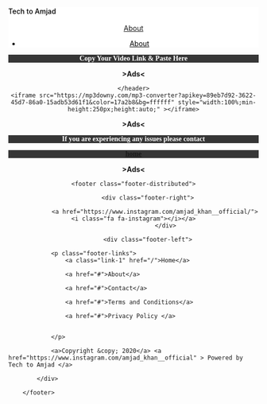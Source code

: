 <!--[if lt IE 7]>		<html class="no-js lt-ie9 lt-ie8 lt-ie7"> <![endif]-->
<!--[if IE 7]>			<html class="no-js lt-ie9 lt-ie8"> <![endif]-->
<!--[if IE 8]>			<html class="no-js lt-ie9"> <![endif]-->
<!--[if gt IE 8]><!-->
<html class="no-js">
  <!--<![endif]-->
  <head>    
    <meta charset="utf-8" />
    <meta http-equiv="X-UA-Compatible" content="IE=edge" />
    <meta name="viewport" content="width=device-width, initial-scale=1" />
    <!-- Metadata Powered by Tech to Amjad -->
    <title>Youtube Songs mp3/mp4 Downloader</title>
    <meta name="description"content="FREE YouTube Videos Downloader (HD) (4K) (720P) All Formates of youtube Videos ,Youtube Mp3 , Youtube Videos Converter into Mp3
free video downloader
4k video downloader
youtube video downloader for android
w3toys/youtube video downloader
how to download youtube videos in laptop"/>
    <meta name="robots" content="noodp" />
    <meta name="keywords"content="FREE YouTube Videos Downloader (HD) (4K) (720P) All Formates of youtube Videos ,Youtube Mp3 , Youtube Videos Converter into Mp3
free video downloader
4k video downloader
youtube video downloader for android
w3toys/youtube video downloader
how to download youtube videos in laptop"/>
    <meta property="og:locale" content="en_US" />
    <meta property="og:type" content="article" />
    <meta property="og:title" content="Easy Youtube Mp" />
    <meta
      property="og:description"
      content="FREE YouTube Videos Downloader (HD) (4K) (720P) All Formates of youtube Videos ,Youtube Mp3 , Youtube Videos Converter into Mp3
free video downloader
4k video downloader
youtube video downloader for android
w3toys/youtube video downloader
how to download youtube videos in laptop"/>
    <meta property="og:site_name"content="Easy Youtube Mp"/>
    <!-- / Powered by Tech to Amjad -->
    <link rel="stylesheet"href="https://cdnjs.cloudflare.com/ajax/libs/materialize/0.97.7/css/materialize.min.css"/>
    <link rel="stylesheet"href="//cdnjs.cloudflare.com/ajax/libs/font-awesome/4.5.0/css/font-awesome.min.css"/>
    <style type="text/css">
      body {
        display: flex;
        min-height: 100vh;
        flex-direction: column;
      }
      h1 {
        font-size: 2em;
      }
      main {
        flex: 1 0 auto;
      }
      @import url(https://fonts.googleapis.com/css?family=Roboto:400,500,300,700);

* {
  font-family: Roboto;
}

section {
  width: 100%;
  display: inline-block;
  background: #fff;
  height: 30vh;
  text-align: center;
  font-size: 22px;
  font-weight: 700;
  text-decoration: underline;
}

.footer-distributed {
  background-color: #292c2f;
  box-shadow: 0 1px 1px 0 rgba(0, 0, 0, 0.12);
  box-sizing: border-box;
  width: 100%;
  text-align: left;
  font: normal 16px sans-serif;
  padding: 45px 50px;
}

.footer-distributed .footer-left p {
  color: #8f9296;
  font-size: 14px;
  margin: 0;
}
/* Footer links */

.footer-distributed p.footer-links {
  font-size: 18px;
  font-weight: bold;
  color: #ffffff;
  margin: 0 0 10px;
  padding: 0;
  transition: ease .25s;
}

.footer-distributed p.footer-links a {
  display: inline-block;
  line-height: 1.8;
  text-decoration: none;
  color: inherit;
  transition: ease .25s;
}

.footer-distributed .footer-links a:before {
  content: "·";
  font-size: 20px;
  left: 0;
  color: #fff;
  display: inline-block;
  padding-right: 5px;
}

.footer-distributed .footer-links .link-1:before {
  content: none;
}

.footer-distributed .footer-right {
  float: right;
  margin-top: 6px;
  max-width: 180px;
}

.footer-distributed .footer-right a {
  display: inline-block;
  width: 35px;
  height: 35px;
  background-color: #33383b;
  border-radius: 2px;
  font-size: 20px;
  color: #ffffff;
  text-align: center;
  line-height: 35px;
  margin-left: 3px;
  transition:all .25s;
}

.footer-distributed .footer-right a:hover{transform:scale(1.1); -webkit-transform:scale(1.1);}

.footer-distributed p.footer-links a:hover{text-decoration:underline;}

/* Media Queries */

@media (max-width: 600px) {
  .footer-distributed .footer-left, .footer-distributed .footer-right {
    text-align: center;
  }
  .footer-distributed .footer-right {
    float: none;
    margin: 0 auto 20px;
  }
  .footer-distributed .footer-left p.footer-links {
    line-height: 1.8;
  }
}
      .max-lines {
        float: right;
        font-size: 12px;
        padding-bottom: 16px;
      }
      .support {
        text-align: center;
        color: #9e9e9e;
      }
      .valign-top {
        vertical-align: top;
      }
      /* Nav panel */
      @media only screen and (max-width: 992px) {
        nav .description {
          width: 100%;
          top: -56px !important;
          display: block;
          text-align: center;
        }
      }
      @media only screen and (max-width: 601px) {
        nav .nav-wrapper {
          margin-top: 5px;
          width: 100%;
        }
        nav .description {
          top: -47px !important;
        }
        #data li {
          margin-top: 5px;
        }
      }
      nav {
        box-shadow: none;
        -moz-box-shadow: none;
      }
      nav .brand-logo {
        color: black;
        font-weight: 500;
        display: inline-table;
        top: -10px;
        float: left;
      }
      nav .brand-logo-small {
        font-size: 1.4rem;
      }
      nav .brand-logo-small #header-logo {
        position: relative;
        top: 3px;
        width: 22px;
        height: 22px;
      }
      nav .brand-logo span {
        font-weight: 100;
      }
      nav .description {
        color: #757575;
        top: 12px;
        position: relative;
      }
      nav ul a {
        color: black;
      }
      nav i {
        color: #039be5;
      }
    </style>
  </head>
  <body>
    <!--[if lt IE 7]>
      <center>
        <p>
          You are using an <strong>outdated</strong> browser. Please
          <a href="http://browsehappy.com/">upgrade your browser</a> to improve
          your experience.
        </p>
      </center>
    <![endif]-->
    <div class="progress blue lighten-3 hide" id="progress">
      <div class="indeterminate blue"></div>
    </div>
    <header>
      <nav class="transparent black-text">
        <div class="nav-wrapper container">
          <a href="#" class="">
            <span class="fa-stack fa-lg valign-top">
         <i class="fa fa-circle fa-stack-2x"></i>
              <i class="fa fa-youtube fa-stack-1x fa-inverse"></i>
            </span>
            <span class="brand-logo brand-logo-"
              >Tech to Amjad</span
            >
            <span class="description"
                   >
            <span class="description"
              >Best Free Any Video Downloader. easily Just 1 Click any Youtube Full HD Video & MP3 Download</span
            >
          </a>
          <meta itemprop="url" content="apni#" />
          <meta itemprop="name" content="Direct Link Generator" />
          <div
            id="header-mobile-links"
            class="hide row center hide-on-large-only"
          >
            <div class="col s12">
              <a href="#">About</a>
            </div>
            <div class="col s12 spacer"></div>
          </div>
          <ul class="hide right hide-on-med-and-down">
            <li><a href="#">About</a></li>
          </ul>
        </div>
      </nav>
      

<!-- HTML Codes by QHMit.com -->
<!DOCTYPE html>
<title>Text Example</title>
<style>
div.container {
background-color: #ffffff;
}
div.container p {
text-align: center;
font-family: Georgia;
font-size: 14px;
font-style: normal;
font-weight: bold;
text-decoration: none;
text-transform: none;
color: #ffffff;
background-color: #363636;
}
</style>

<div class="container">
<p>Copy Your Video Link & Paste Here</p>
</div>

<center>
<div dir="ltr" style="text-align: left;" trbidi="on">
<div style="text-align: center;">
<b>&gt;Ads&lt;</b></div>
</div>
</center>    



    </header>
    <iframe src="https://mp3downy.com/mp3-converter?apikey=89eb7d92-3622-45d7-86a0-15adb53d61f1&color=17a2b8&bg=ffffff" style="width:100%;min-height:250px;height:auto;" ></iframe>

<center>
<div dir="ltr" style="text-align: left;" trbidi="on">
<div style="text-align: center;">
<b>&gt;Ads&lt;</b></div>
</div>
</center>


<!-- HTML Codes by QHMit.com -->
<!DOCTYPE html>
<title>Text Example</title>
<style>
div.container {
background-color: #ffffff;
}
div.container p {
text-align: center;
font-family: Georgia;
font-size: 14px;
font-style: normal;
font-weight: bold;
text-decoration: none;
text-transform: none;
color: #ffffff;
background-color: #363636;
}
</style>

<div class="container">
<p><span
        >If you are experiencing any issues please contact
        
<a href="/">home</a></span>
    </div></p></p>
</div>


<center>
<div dir="ltr" style="text-align: left;" trbidi="on">
<div style="text-align: center;">
<b>&gt;Ads&lt;</b></div>
</div>
</center>

	<footer class="footer-distributed">

			<div class="footer-right">

				<a href="https://www.instagram.com/amjad_khan__official/"><i class="fa fa-instagram"></i></a>
                      </div>

			<div class="footer-left">
<div dir="ltr" style="text-align: left;" trbidi="on">


				<p class="footer-links">
					<a class="link-1" href="/">Home</a>

					<a href="#">About</a>

					<a href="#">Contact</a>

					<a href="#">Terms and Conditions</a>

					<a href="#">Privacy Policy </a>

					
				</p>

				<a>Copyright &copy; 2020</a> <a href="https://www.instagram.com/amjad_khan__official" > Powered by Tech to Amjad </a>
				
			</div>

		</footer>


</div>


  </body>
